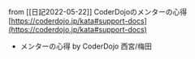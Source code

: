 
from [[日記2022-05-22]]
CoderDojoのメンターの心得
[https://coderdojo.jp/kata#support-docs](https://coderdojo.jp/kata#support-docs)
- メンターの心得 by CoderDojo 西宮/梅田

